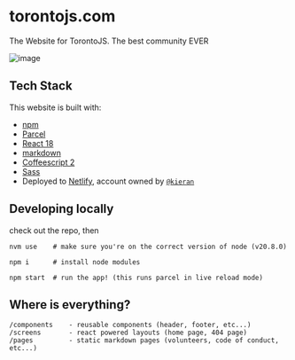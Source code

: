 # torontojs.com

The Website for TorontoJS. The best community EVER

![image](https://github.com/torontojs/torontojs.com/assets/3444/6721d2e7-07c0-4245-813d-bd16e2a3a790)

## Tech Stack

This website is built with:
- [npm](https://www.npmjs.com/)
- [Parcel](https://parceljs.org/)
- [React 18](https://react.dev/)
- [markdown](https://www.markdownguide.org/)
- [Coffeescript 2](https://coffeescript.org/)
- [Sass](https://sass-lang.com/)
- Deployed to [Netlify](https://www.netlify.com/), account owned by [`@kieran`](https://github.com/kieran)

## Developing locally

check out the repo, then
```
nvm use    # make sure you're on the correct version of node (v20.8.0) 

npm i      # install node modules

npm start  # run the app! (this runs parcel in live reload mode)
```

## Where is everything?

```
/components    - reusable components (header, footer, etc...)
/screens       - react powered layouts (home page, 404 page)
/pages         - static markdown pages (volunteers, code of conduct, etc...)
```
